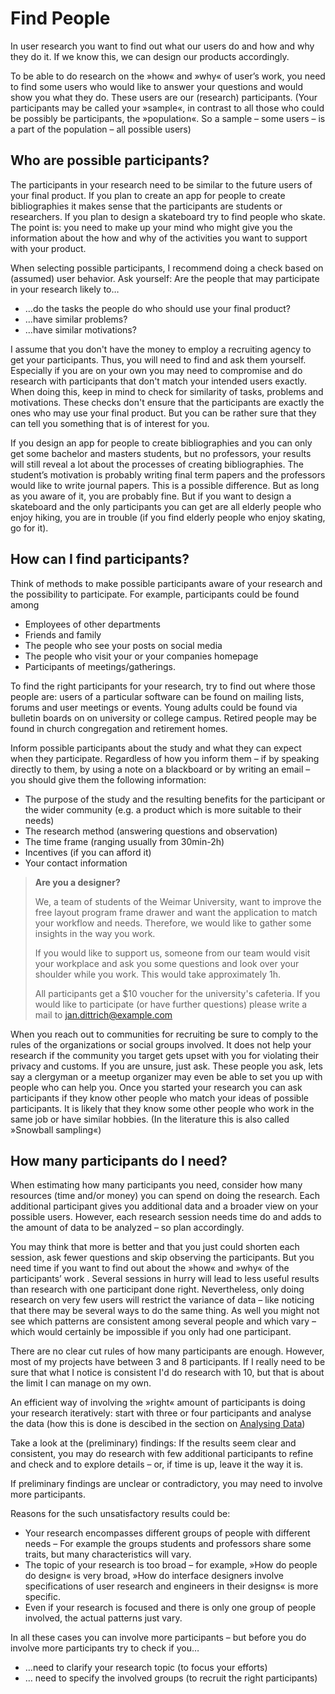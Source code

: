 # Find People

In user research you want to find out what our users do and how and why they do it.
If we know this, we can design our products accordingly.

To be able to do research on the »how« and »why« of user’s work, you need to find some users who would like to answer your questions and would show you what they do.
These users are our (research) participants.
(Your participants may be called your »sample«, in contrast to all those who could be possibly be participants, the »population«.
 So a sample – some users – is a part of the population – all possible users)

## Who are possible participants?

The participants in your research need to be similar to the future users of your final product.
If you plan to create an app for people to create bibliographies it makes sense that the participants are students or researchers.
If you plan to design a skateboard try to find people who skate.
The point is: you need to make up your mind who might give you the information about the how and why of the activities you want to support with your product.

When selecting possible participants, I recommend doing a check based on (assumed) user behavior.
Ask yourself: Are the people that may participate in your research likely to…

- …do the tasks the people do who should use your final product?
- …have similar problems?
- …have similar motivations?

I assume that you don't have the money to employ a recruiting agency to get your participants.
Thus, you will need to find and ask them yourself.
Especially if you are on your own you may need to compromise and do research with participants
that don't match your intended users exactly.
When doing this, keep in mind to  check for similarity of tasks, problems and motivations.
These checks don't ensure that the participants are exactly the ones who may use your final product.
But you can be rather sure that they can tell you something that is of interest for you.

If you design an app for people to create bibliographies and you can only get some bachelor and masters students, but no professors, your results will still reveal a lot about the processes of creating bibliographies.
The student’s motivation is probably writing final term papers and the professors would like to  write journal papers. This  is a possible difference. But as long as you aware of it, you are probably fine. But if you want to design a skateboard and the only participants you can get are all elderly people who enjoy hiking, you are in trouble  (if you find elderly people who enjoy skating, go for it).

## How can I find participants?

Think of methods to make possible participants aware of your research and the possibility to participate.
For example, participants could be found among

- Employees of other departments
- Friends and family
- The people who see your posts on social media
- The people who visit your or your companies homepage
- Participants of meetings/gatherings.

To find the right participants for your research, try to find out where those people are: users of a
particular software can be found on mailing lists, forums and user meetings or events.
Young adults could be found via bulletin boards on on university or college campus.
Retired people may be found in church congregation and retirement homes.

Inform possible participants about the study and what they can expect when they participate.
Regardless of how you inform them – if by speaking directly to them, by using a note on a blackboard
or by writing an email –  you should give them the following information:

- The purpose of the study and the resulting benefits for the participant or the wider community (e.g. a product which is more suitable to their needs)
- The research method (answering questions and observation)
- The time frame (ranging usually from 30min-2h)
- Incentives (if you can afford it)
- Your contact information


> **Are you a designer?**
>
> We, a team of students of the Weimar University,  want to improve the free layout program frame
drawer and want the application to match your workflow and needs.
Therefore, we would like to gather some insights in the way you work.
>
> If you would like to support us, someone from our team would visit your workplace and ask you some
questions and look over your shoulder while you work.
This would take approximately 1h.
>
> All participants get a $10 voucher for the university's cafeteria.
If you would  like to participate (or have further questions) please write a mail to jan.dittrich@example.com


When you reach out to communities for recruiting be sure to comply to the rules of the organizations or social groups involved.
It does not help your research if the community you target gets upset with you for violating their privacy and customs.
If you are unsure, just ask.
These people you ask, lets say a clergyman or a meetup organizer may even be able to set you up with people who can help you.
Once you started your research  you can ask  participants if they know other people who match your ideas of possible participants.
It is likely that they know some other people who work in the same job or have similar hobbies. (In the literature this is also called »Snowball sampling«)


## How many participants do I need?

When estimating how many participants you need,  consider how many resources (time and/or money) you can spend on doing the research.
Each additional participant gives you additional data and a broader view on your possible users.
However, each research session needs time do and adds to the amount of data to be analyzed – so plan accordingly.

You may think that more is better and that you just could shorten each session, ask fewer questions and skip observing the participants.
But you need time if you want to find out about the »how« and »why« of the participants’ work . Several sessions in hurry will lead to less useful results than research with one participant done right.
Nevertheless, only doing research on very few users will restrict the variance of data – like noticing that there may be several ways to do the same thing.
As well you might not see which patterns are consistent among several people and which vary – which would certainly be impossible if you only had one participant.

There are no clear cut rules of how many participants are enough.
However, most of my projects have between 3 and 8 participants.
If I really need to be sure that what I notice is consistent I'd do research with 10, but that is about the limit I can manage on my own.

An efficient way of involving the »right« amount of participants is doing your research iteratively: start with three or four participants and analyse the data (how this is done is descibed in the section on [Analysing Data](#Analysis))

Take a look at the (preliminary) findings: If the results seem clear and consistent, you may do research with few additional participants to refine and check and to explore details – or, if time is up, leave it the way it is.

If preliminary findings are unclear or contradictory, you may need to involve more participants.

Reasons for the such unsatisfactory results could be:

* Your research encompasses different groups of people with different needs – For example the groups students and professors share some traits, but many characteristics will vary.
* The topic of your research is too broad – for example, »How do people do design« is very broad, »How do interface designers involve specifications of user research and engineers in their designs« is more specific.
* Even if your research is focused and there is only one group of people involved, the actual patterns just vary.

In all these cases you can involve more participants – but before you do involve more participants try to check if you…

* …need to clarify your research topic (to focus your efforts)
* … need to specify the involved groups (to recruit the right participants)
